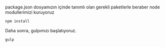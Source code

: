 package.json dosyamızın içinde tanımlı olan gerekli paketlerle beraber node modullerimizi kuruyoruz

  ```sh
  npm install
  ```

Daha sonra, gulpımızı başlatıyoruz.
  ```sh
  gulp
  ```
